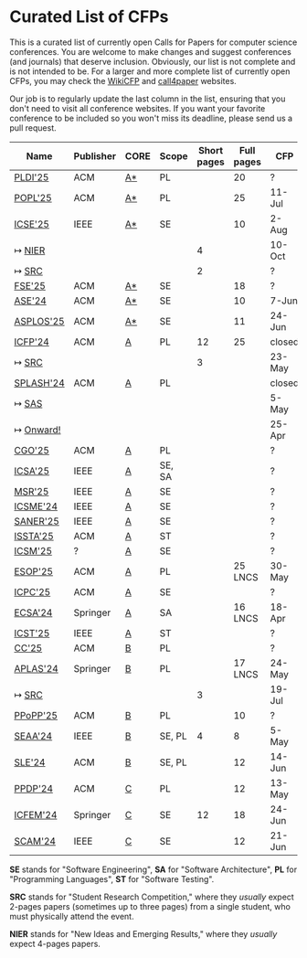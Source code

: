 # Curated List of CFPs

This is a curated list of currently open Calls for Papers for computer
science conferences. You are welcome to make changes and suggest conferences
(and journals) that deserve inclusion. Obviously, our list is not complete
and is not intended to be. For a larger and more complete list of
currently open CFPs,
you may check the [WikiCFP](http://www.wikicfp.com/cfp/) and
[call4paper](https://www.call4paper.com/) websites.

Our job is to regularly update the last column in the list, ensuring that
you don't need to visit all conference websites. If you want your favorite
conference to be included so you won't miss its deadline,
please send us a pull request.

| Name | Publisher | CORE | Scope | Short pages | Full pages | CFP    |
| --- | --- | --- | --- | --- | --- | --- |
| [PLDI'25](https://conf.researchr.org/series/pldi) | ACM | [A*](https://portal.core.edu.au/conf-ranks/84/) | PL |             | 20             | ?      |
| [POPL'25](https://conf.researchr.org/home/POPL-2025) | ACM | [A*](https://portal.core.edu.au/conf-ranks/82/) | PL |             | 25             | 11-Jul |
| [ICSE'25](https://conf.researchr.org/home/icse-2025) | IEEE | [A*](https://portal.core.edu.au/conf-ranks/1209/) | SE |             | 10             | 2-Aug  |
| ↦ [NIER](https://conf.researchr.org/track/icse-2025/icse-2025-nier) | | | | 4           |                | 10-Oct |
| ↦ [SRC](https://conf.researchr.org/track/icse-2025/icse-2025-SRC) | | | | 2           |                | ? |
| [FSE'25](https://conf.researchr.org/home/fse-2025) | ACM | [A*](https://portal.core.edu.au/conf-ranks/52/) | SE |             | 18             | ?          |
| [ASE'24](https://conf.researchr.org/home/ase-2024) | ACM | [A*](https://portal.core.edu.au/conf-ranks/279/) | SE |             | 10             | 7-Jun      |
| [ASPLOS'25](https://www.asplos-conference.org/asplos-2025-call-for-papers/) | ACM | [A*](https://portal.core.edu.au/conf-ranks/147/) | SE |             | 11             | 24-Jun     |
| [ICFP'24](https://icfp24.sigplan.org/) | ACM | [A](https://portal.core.edu.au/conf-ranks/1037/) | PL | 12          | 25             | closed     |
| ↦ [SRC](https://icfp24.sigplan.org/track/icfp-2024-student-research-competition) | | | | 3           |                | 23-May     |
| [SPLASH'24](https://2024.splashcon.org/) | ACM | [A](https://portal.core.edu.au/conf-ranks/18/) | PL |             |                | closed     |
| ↦ [SAS](https://2024.splashcon.org/home/sas-2024) | | | |             |                | 5-May      |
| ↦ [Onward!](https://2024.splashcon.org/track/splash-2024-Onward-Essays) | | | |             |                | 25-Apr    |
| [CGO'25](https://conf.researchr.org/series/cgo) | ACM | [A](https://portal.core.edu.au/conf-ranks/1362/) | PL |             |                | ?         |
| [ICSA'25](https://conf.researchr.org/home/icsa-2024) | IEEE | [A](https://portal.core.edu.au/conf-ranks/791/) | SE, SA |             |                | ?         |
| [MSR'25](https://www.msrconf.org/) | IEEE | [A](https://portal.core.edu.au/conf-ranks/711/) | SE |             |                | ?        |
| [ICSME'24](https://conf.researchr.org/home/icsme-2024) | IEEE | [A](https://portal.core.edu.au/conf-ranks/676/) | SE |             |                | ?        |
| [SANER'25](https://conf.researchr.org/series/saner) | IEEE | [A](https://portal.core.edu.au/conf-ranks/2280/) | SE |             |                | ?        |
| [ISSTA'25](https://conf.researchr.org/home/issta-2025) | ACM | [A](https://portal.core.edu.au/conf-ranks/1412/) | ST |             |                | ?        |
| [ICSM'25](https://waset.org/software-maintenance-conference-in-july-2024-in-london) | ? | [A](https://portal.core.edu.au/conf-ranks/676/) | SE |             |                | ?        |
| [ESOP'25](https://etaps.org/2025/conferences/esop/) | ACM | [A](https://portal.core.edu.au/conf-ranks/514/) | PL |             | 25 LNCS        | 30-May   |
| [ICPC'25](https://conf.researchr.org/home/icpc-2024) | ACM | [A](https://portal.core.edu.au/conf-ranks/1181/) | SE |             |                | ?        |
| [ECSA'24](https://conf.researchr.org/home/ecsa-2024) | Springer | [A](https://portal.core.edu.au/conf-ranks/2165/) | SA |             | 16 LNCS        | 18-Apr   |
| [ICST'25](https://conf.researchr.org/series/icst) | IEEE | [A](https://portal.core.edu.au/conf-ranks/1221/) | ST |             |                | ?        |
| [CC'25](https://conf.researchr.org/series/CC) | ACM | [B](https://portal.core.edu.au/conf-ranks/936/) | PL |             |                | ?        |
| [APLAS'24](https://conf.researchr.org/home/aplas-2024/) | Springer | [B](https://portal.core.edu.au/conf-ranks/171/) | PL |             | 17 LNCS        | 24-May   |
| ↦ [SRC](https://conf.researchr.org/track/aplas-2024/src-and-posters) | | | | 3           |                | 19-Jul   |
| [PPoPP'25](https://conf.researchr.org/home/ppopp-2024) | ACM | [B](https://portal.core.edu.au/conf-ranks/1691/) | PL |             | 10             | ?        |
| [SEAA'24](https://dsd-seaa.com/seaa2024/) | IEEE | [B](https://portal.core.edu.au/conf-ranks/464/) | SE, PL | 4           | 8              | 5-May    |
| [SLE'24](http://www.sleconf.org/2024/) | ACM | [B](https://portal.core.edu.au/conf-ranks/1215/) | SE, PL |             | 12             | 14-Jun    |
| [PPDP'24](https://ppdp2024.github.io/) | ACM | [C](https://portal.core.edu.au/conf-ranks/1176/) | PL |             | 12             | 13-May    |
| [ICFEM'24](https://icfem2024.info/) | Springer | [C](https://portal.core.edu.au/conf-ranks/1031/) | SE | 12          | 18             | 24-Jun    |
| [SCAM'24](https://conf.researchr.org/home/scam-2024) | IEEE | [C](https://portal.core.edu.au/conf-ranks/718/) | SE |             | 12             | 21-Jun     |

**SE** stands for "Software Engineering",
**SA** for "Software Architecture",
**PL** for "Programming Languages",
**ST** for "Software Testing".

**SRC** stands for "Student Research Competition," where they _usually_ expect
2-pages papers (sometimes up to three pages)
from a single student, who must physically attend the event.

**NIER** stands for "New Ideas and Emerging Results," where
they _usually_ expect 4-pages papers.
